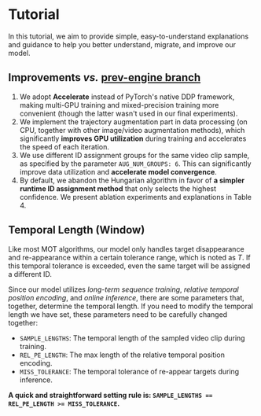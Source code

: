 # Tutorial
In this tutorial, we aim to provide simple, easy-to-understand explanations and guidance to help you better understand, migrate, and improve our model.

## Improvements *vs.* [prev-engine branch](https://github.com/MCG-NJU/MOTIP/tree/prev-engine)
1. We adopt **Accelerate** instead of PyTorch's native DDP framework, making multi-GPU training and mixed-precision training more convenient (though the latter wasn't used in our final experiments).
2. We implement the trajectory augmentation part in data processing (on CPU, together with other image/video augmentation methods), which significantly **improves GPU utilization** during training and accelerates the speed of each iteration.
3. We use different ID assignment groups for the same video clip sample, as specified by the parameter `AUG_NUM_GROUPS: 6`. This can significantly improve data utilization and **accelerate model convergence**.
4. By default, we abandon the Hungarian algorithm in favor of **a simpler runtime ID assignment method** that only selects the highest confidence. We present ablation experiments and explanations in Table 4.

## Temporal Length (Window)
Like most MOT algorithms, our model only handles target disappearance and re-appearance within a certain tolerance range, which is noted as *T*. If this temporal tolerance is exceeded, even the same target will be assigned a different ID.

Since our model utilizes *long-term sequence training*, *relative temporal position encoding*, and *online inference*, there are some parameters that, together, determine the temporal length. If you need to modify the temporal length we have set, these parameters need to be carefully changed together:
- `SAMPLE_LENGTHS`: The temporal length of the sampled video clip during training.
- `REL_PE_LENGTH`: The max length of the relative temporal position encoding.
- `MISS_TOLERANCE`: The temporal tolerance of re-appear targets during inference.

**A quick and straightforward setting rule is: `SAMPLE_LENGTHS == REL_PE_LENGTH >= MISS_TOLERANCE`.**
